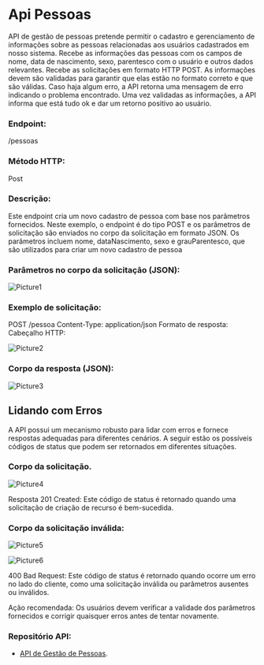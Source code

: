 <h1>Api Pessoas</h1>
API de gestão de pessoas pretende permitir o cadastro e gerenciamento de informações sobre as pessoas relacionadas aos usuários cadastrados em nosso sistema.
Recebe as informações das pessoas com os campos de nome, data de nascimento, sexo, parentesco com o usuário e outros dados relevantes.
Recebe as solicitações em formato HTTP POST.
As informações devem são validadas para garantir que elas estão no formato correto e que são válidas.
Caso haja algum erro, a API retorna uma mensagem de erro indicando o problema encontrado.
Uma vez validadas as informações, a API informa que está tudo ok e dar um retorno positivo ao usuário.

<h3>Endpoint:</h3>
  /pessoas
<h3>Método HTTP:</h3>
  Post
<h3>Descrição:</h3>
Este endpoint cria um novo cadastro de pessoa com base nos parâmetros fornecidos.
Neste exemplo, o endpoint é do tipo POST e os parâmetros de solicitação são enviados no corpo da solicitação em formato JSON. Os parâmetros incluem nome, dataNascimento, sexo e grauParentesco, que são utilizados para criar um novo cadastro de pessoa

<h3>Parâmetros no corpo da solicitação (JSON):</h3>

![Picture1](https://github.com/Eliscarla/fiap/assets/91165738/0baf98c2-043d-4700-bd4a-16f0bbed6b1b)

<h3>Exemplo de solicitação:</h3>
  POST /pessoa
Content-Type: application/json 

</h3>Formato de resposta:</h3>
Cabeçalho HTTP:

![Picture2](https://github.com/Eliscarla/fiap/assets/91165738/b5e21d4f-4b3e-4000-8451-ec101abf462c)

<h3>Corpo da resposta (JSON):</h3>

![Picture3](https://github.com/Eliscarla/fiap/assets/91165738/71392cb3-064e-4289-8f1b-09e2e192b87d)

<h2>Lidando com Erros</h2>
A API possui um mecanismo robusto para lidar com erros e fornece respostas adequadas para diferentes cenários. A seguir estão os possíveis códigos de status que podem ser retornados em diferentes situações.

<h3>Corpo da solicitação.</h3>

![Picture4](https://github.com/Eliscarla/fiap/assets/91165738/69c796da-39fe-4f76-a065-a3519584dd16)

Resposta 201 Created: Este código de status é retornado quando uma solicitação de criação de recurso é bem-sucedida.
<h3>Corpo da solicitação inválida:</h3>

![Picture5](https://github.com/Eliscarla/fiap/assets/91165738/56b94853-7854-4fde-8897-72728ff8c405)

![Picture6](https://github.com/Eliscarla/fiap/assets/91165738/3c22176d-0208-4129-8ea6-6b78fb9abc43)

400 Bad Request: Este código de status é retornado quando ocorre um erro no lado do cliente, como uma solicitação inválida ou parâmetros ausentes ou inválidos.

Ação recomendada: Os usuários devem verificar a validade dos parâmetros fornecidos e corrigir quaisquer erros antes de tentar novamente.
### Repositório API:
- [API de Gestão de Pessoas](https://github.com/Eliscarla/fiap/tree/main).


